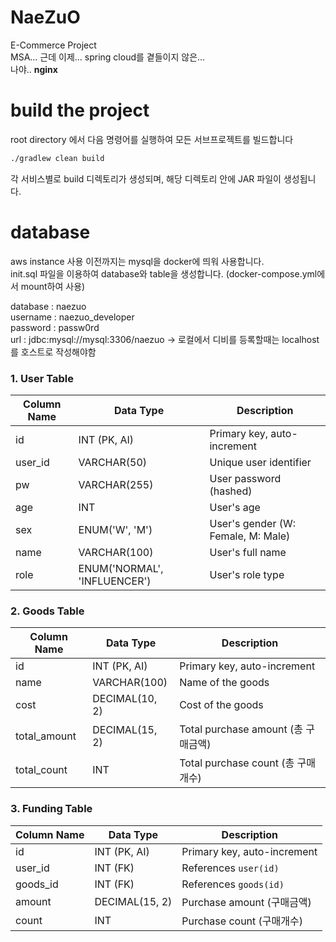 # NaeZuO
E-Commerce Project  
MSA... 근데 이제... spring cloud를 곁들이지 않은...  
나야.. **nginx**

# build the project
root directory 에서 다음 명령어를 실행하여 모든 서브프로젝트를 빌드합니다
```bash
./gradlew clean build
```
각 서비스별로 build 디렉토리가 생성되며, 해당 디렉토리 안에 JAR 파일이 생성됩니다.

# database
aws instance 사용 이전까지는 mysql을 docker에 띄워 사용합니다.  
init.sql 파일을 이용하여 database와 table을 생성합니다. (docker-compose.yml에서 mount하여 사용)  

database : naezuo  
username : naezuo_developer  
password : passw0rd  
url : jdbc:mysql://mysql:3306/naezuo -> 로컬에서 디비를 등록할때는 localhost를 호스트로 작성해야함
  
### 1. User Table

| Column Name | Data Type       | Description            |
|-------------|-----------------|------------------------|
| id          | INT (PK, AI)    | Primary key, auto-increment |
| user_id     | VARCHAR(50)     | Unique user identifier |
| pw          | VARCHAR(255)    | User password (hashed) |
| age         | INT             | User's age             |
| sex         | ENUM('W', 'M')  | User's gender (W: Female, M: Male) |
| name        | VARCHAR(100)    | User's full name       |
| role        | ENUM('NORMAL', 'INFLUENCER') | User's role type |

### 2. Goods Table

| Column Name   | Data Type          | Description             |
|---------------|--------------------|-------------------------|
| id            | INT (PK, AI)       | Primary key, auto-increment |
| name          | VARCHAR(100)       | Name of the goods       |
| cost          | DECIMAL(10, 2)     | Cost of the goods       |
| total_amount  | DECIMAL(15, 2)     | Total purchase amount (총 구매금액) |
| total_count   | INT                | Total purchase count (총 구매 개수) |

### 3. Funding Table

| Column Name | Data Type          | Description                 |
|-------------|--------------------|-----------------------------|
| id          | INT (PK, AI)       | Primary key, auto-increment |
| user_id     | INT (FK)           | References `user(id)`       |
| goods_id    | INT (FK)           | References `goods(id)`      |
| amount      | DECIMAL(15, 2)     | Purchase amount (구매금액)  |
| count       | INT                | Purchase count (구매개수)   |
